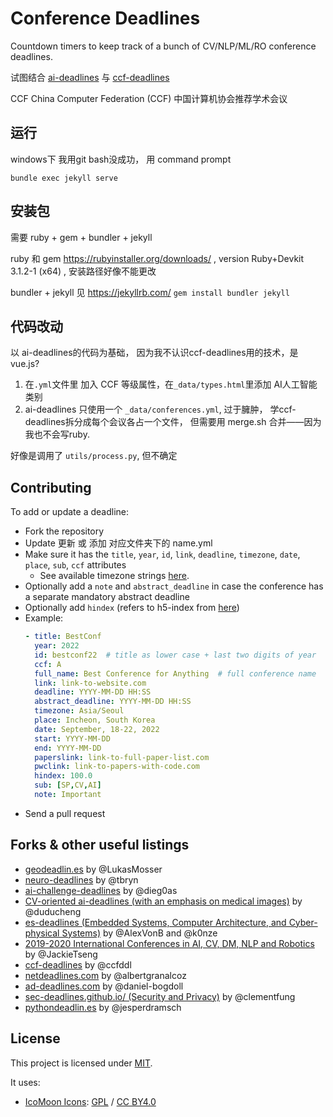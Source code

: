 # Conference Deadlines 

Countdown timers to keep track of a bunch of CV/NLP/ML/RO conference deadlines.

试图结合 [ai-deadlines](https://github.com/paperswithcode/ai-deadlines) 与 [ccf-deadlines](https://github.com/ccfddl/ccf-deadlines)

CCF China Computer Federation (CCF) 中国计算机协会推荐学术会议

## 运行

windows下 我用git bash没成功， 用 command prompt

```
bundle exec jekyll serve
```

## 安装包

需要 ruby + gem + bundler + jekyll

ruby 和 gem  https://rubyinstaller.org/downloads/ , version Ruby+Devkit 3.1.2-1 (x64) , 安装路径好像不能更改

bundler + jekyll 见 https://jekyllrb.com/ `gem install bundler jekyll`
 

## 代码改动

以 ai-deadlines的代码为基础， 因为我不认识ccf-deadlines用的技术，是 vue.js?

1. 在`.yml`文件里 加入 CCF 等级属性，在`_data/types.html`里添加 AI人工智能 类别
2. ai-deadlines 只使用一个 `_data/conferences.yml`, 过于臃肿， 学ccf-deadlines拆分成每个会议各占一个文件， 但需要用 merge.sh 合并——因为我也不会写ruby.

好像是调用了 `utils/process.py`, 但不确定

## Contributing

To add or update a deadline:
- Fork the repository
- Update 更新 或 添加 对应文件夹下的 name.yml
- Make sure it has the `title`, `year`, `id`, `link`, `deadline`, `timezone`, `date`, `place`, `sub`, `ccf` attributes
    + See available timezone strings [here](https://momentjs.com/timezone/).
- Optionally add a `note` and `abstract_deadline` in case the conference has a separate mandatory abstract deadline
- Optionally add `hindex` (refers to h5-index from [here](https://scholar.google.com/citations?view_op=top_venues&vq=eng))
- Example:
    ```yaml
    - title: BestConf
      year: 2022
      id: bestconf22  # title as lower case + last two digits of year
      ccf: A
      full_name: Best Conference for Anything  # full conference name
      link: link-to-website.com
      deadline: YYYY-MM-DD HH:SS
      abstract_deadline: YYYY-MM-DD HH:SS
      timezone: Asia/Seoul
      place: Incheon, South Korea
      date: September, 18-22, 2022
      start: YYYY-MM-DD
      end: YYYY-MM-DD
      paperslink: link-to-full-paper-list.com
      pwclink: link-to-papers-with-code.com
      hindex: 100.0
      sub: [SP,CV,AI]
      note: Important
    ```
- Send a pull request

## Forks & other useful listings

- [geodeadlin.es][3] by @LukasMosser
- [neuro-deadlines][4] by @tbryn
- [ai-challenge-deadlines][5] by @dieg0as
- [CV-oriented ai-deadlines (with an emphasis on medical images)][8] by @duducheng
- [es-deadlines (Embedded Systems, Computer Architecture, and Cyber-physical Systems)][9] by @AlexVonB and @k0nze
- [2019-2020 International Conferences in AI, CV, DM, NLP and Robotics][10] by @JackieTseng
- [ccf-deadlines][11] by @ccfddl
- [netdeadlines.com][12] by @albertgranalcoz
- [ad-deadlines.com][13] by @daniel-bogdoll
- [sec-deadlines.github.io/ (Security and Privacy)][14] by @clementfung
- [pythondeadlin.es][15] by @jesperdramsch

## License

This project is licensed under [MIT][1].

It uses:

- [IcoMoon Icons](https://icomoon.io/#icons-icomoon): [GPL](http://www.gnu.org/licenses/gpl.html) / [CC BY4.0](http://creativecommons.org/licenses/by/4.0/)

[1]: https://abhshkdz.mit-license.org/
[2]: http://aideadlin.es/
[3]: https://github.com/LukasMosser/geo-deadlines
[4]: https://github.com/tbryn/neuro-deadlines
[5]: https://github.com/dieg0as/ai-challenge-deadlines
[6]: http://www.conferenceranks.com/#
[8]: https://m3dv.github.io/ai-deadlines/
[9]: https://ekut-es.github.io/es-deadlines/
[10]: https://jackietseng.github.io/conference_call_for_paper/conferences.html
[11]: https://ccfddl.github.io/
[12]: https://netdeadlines.com/
[13]: https://ad-deadlines.com/
[14]: https://sec-deadlines.github.io/
[15]: https://pythondeadlin.es/
